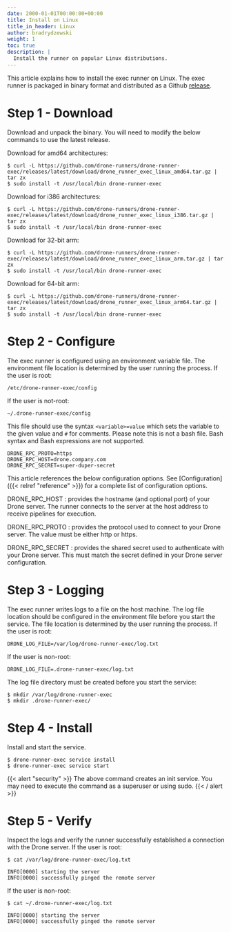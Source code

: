 ```yaml
---
date: 2000-01-01T00:00:00+00:00
title: Install on Linux
title_in_header: Linux
author: bradrydzewski
weight: 1
toc: true
description: |
  Install the runner on popular Linux distributions.
---
```


This article explains how to install the exec runner on Linux. The exec runner is packaged in binary format and distributed as a Github [release](https://github.com/drone-runners/drone-runner-exec/releases).

# Step 1 - Download

Download and unpack the binary. You will need to modify the below commands to use the latest release.

Download for amd64 architectures:

```text
$ curl -L https://github.com/drone-runners/drone-runner-exec/releases/latest/download/drone_runner_exec_linux_amd64.tar.gz | tar zx
$ sudo install -t /usr/local/bin drone-runner-exec
```

Download for i386 architectures:

```text
$ curl -L https://github.com/drone-runners/drone-runner-exec/releases/latest/download/drone_runner_exec_linux_i386.tar.gz | tar zx
$ sudo install -t /usr/local/bin drone-runner-exec
```

Download for 32-bit arm:

```
$ curl -L https://github.com/drone-runners/drone-runner-exec/releases/latest/download/drone_runner_exec_linux_arm.tar.gz | tar zx
$ sudo install -t /usr/local/bin drone-runner-exec
```

Download for 64-bit arm:

```
$ curl -L https://github.com/drone-runners/drone-runner-exec/releases/latest/download/drone_runner_exec_linux_arm64.tar.gz | tar zx
$ sudo install -t /usr/local/bin drone-runner-exec
```

# Step 2 - Configure

The exec runner is configured using an environment variable file. The environment file location is determined by the user running the process. If the user is root: 

```
/etc/drone-runner-exec/config
```

If the user is not-root:

```
~/.drone-runner-exec/config
```

This file should use the syntax `<variable>=value` which sets the variable to the given value and `#` for comments. Please note this is not a bash file. Bash syntax and Bash expressions are not supported.

```
DRONE_RPC_PROTO=https
DRONE_RPC_HOST=drone.company.com
DRONE_RPC_SECRET=super-duper-secret
```

This article references the below configuration options. See [Configuration]({{< relref "reference" >}}) for a complete list of configuration options.

DRONE_RPC_HOST
: provides the hostname (and optional port) of your Drone server. The runner connects to the server at the host address to receive pipelines for execution.

DRONE_RPC_PROTO
: provides the protocol used to connect to your Drone server. The value must be either http or https.

DRONE_RPC_SECRET
: provides the shared secret used to authenticate with your Drone server. This must match the secret defined in your Drone server configuration.

# Step 3 - Logging

The exec runner writes logs to a file on the host machine. The log file location should be configured in the environment file before you start the service. The file location is determined by the user running the process. If the user is root: 

```
DRONE_LOG_FILE=/var/log/drone-runner-exec/log.txt
```

If the user is non-root:

```
DRONE_LOG_FILE=.drone-runner-exec/log.txt
```

The log file directory must be created before you start the service:

```
$ mkdir /var/log/drone-runner-exec
$ mkdir .drone-runner-exec/
```

# Step 4 - Install

Install and start the service.

```
$ drone-runner-exec service install
$ drone-runner-exec service start
```

{{< alert "security" >}}
The above command creates an init service. You may need to execute the command as a superuser or using sudo.
{{< / alert >}}

# Step 5 - Verify

Inspect the logs and verify the runner successfully established a connection with the Drone server. If the user is root:

```
$ cat /var/log/drone-runner-exec/log.txt

INFO[0000] starting the server
INFO[0000] successfully pinged the remote server
```

If the user is non-root:

```
$ cat ~/.drone-runner-exec/log.txt

INFO[0000] starting the server
INFO[0000] successfully pinged the remote server
```